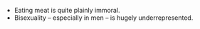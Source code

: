 - Eating meat is quite plainly immoral.
- Bisexuality – especially in men – is hugely underrepresented.
